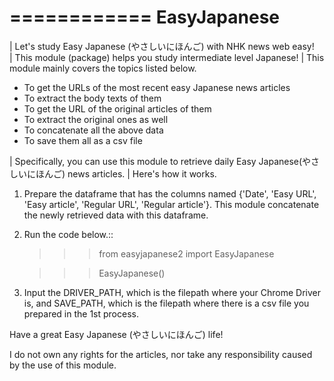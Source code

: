============
EasyJapanese
============


| Let's study Easy Japanese (やさしいにほんご) with NHK news web easy!  
| This module (package) helps you study intermediate level Japanese! 
| This module mainly covers the topics listed below.  

* To get the URLs of the most recent easy Japanese news articles
* To extract the body texts of them
* To get the URL of the original articles of them
* To extract the original ones as well
* To concatenate all the above data
* To save them all as a csv file


| Specifically, you can use this module to retrieve daily Easy Japanese(やさしいにほんご) news articles. 
| Here's how it works. 



1. Prepare the dataframe that has the columns named {'Date', 'Easy URL', 'Easy article', 'Regular URL', 'Regular article'}. This module concatenate the newly retrieved data with this dataframe.  

2. Run the code below.::

    >>> from easyjapanese2 import EasyJapanese
    
    >>> EasyJapanese()

3. Input the DRIVER_PATH, which is the filepath where your Chrome Driver is, and SAVE_PATH, which is the filepath where there is a csv file you prepared in the 1st process.  


Have a great Easy Japanese (やさしいにほんご) life!


I do not own any rights for the articles, nor take any responsibility caused by the use of this module. 